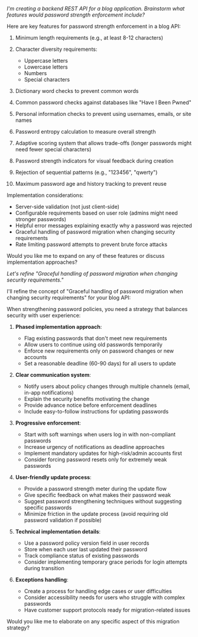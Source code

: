 _I'm creating a backend REST API for a blog application. Brainstorm what features would password strength enforcement include?_

Here are key features for password strength enforcement in a blog API:

1. Minimum length requirements (e.g., at least 8-12 characters)
2. Character diversity requirements:
   - Uppercase letters
   - Lowercase letters
   - Numbers
   - Special characters

3. Dictionary word checks to prevent common words
4. Common password checks against databases like "Have I Been Pwned"
5. Personal information checks to prevent using usernames, emails, or site names
6. Password entropy calculation to measure overall strength
7. Adaptive scoring system that allows trade-offs (longer passwords might need fewer special characters)
8. Password strength indicators for visual feedback during creation
9. Rejection of sequential patterns (e.g., "123456", "qwerty")
10. Maximum password age and history tracking to prevent reuse

Implementation considerations:
- Server-side validation (not just client-side)
- Configurable requirements based on user role (admins might need stronger passwords)
- Helpful error messages explaining exactly why a password was rejected
- Graceful handling of password migration when changing security requirements
- Rate limiting password attempts to prevent brute force attacks

Would you like me to expand on any of these features or discuss implementation approaches?


_Let's refine "Graceful handling of password migration when changing security requirements."_

I'll refine the concept of "Graceful handling of password migration when changing security requirements" for your blog API:

When strengthening password policies, you need a strategy that balances security with user experience:

1. **Phased implementation approach**:
   - Flag existing passwords that don't meet new requirements
   - Allow users to continue using old passwords temporarily
   - Enforce new requirements only on password changes or new accounts
   - Set a reasonable deadline (60-90 days) for all users to update

2. **Clear communication system**:
   - Notify users about policy changes through multiple channels (email, in-app notifications)
   - Explain the security benefits motivating the change
   - Provide advance notice before enforcement deadlines
   - Include easy-to-follow instructions for updating passwords

3. **Progressive enforcement**:
   - Start with soft warnings when users log in with non-compliant passwords
   - Increase urgency of notifications as deadline approaches
   - Implement mandatory updates for high-risk/admin accounts first
   - Consider forcing password resets only for extremely weak passwords

4. **User-friendly update process**:
   - Provide a password strength meter during the update flow
   - Give specific feedback on what makes their password weak
   - Suggest password strengthening techniques without suggesting specific passwords
   - Minimize friction in the update process (avoid requiring old password validation if possible)

5. **Technical implementation details**:
   - Use a password policy version field in user records
   - Store when each user last updated their password
   - Track compliance status of existing passwords
   - Consider implementing temporary grace periods for login attempts during transition

6. **Exceptions handling**:
   - Create a process for handling edge cases or user difficulties
   - Consider accessibility needs for users who struggle with complex passwords
   - Have customer support protocols ready for migration-related issues

Would you like me to elaborate on any specific aspect of this migration strategy?



